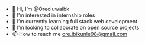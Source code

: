 - 👋 Hi, I’m @Oreoluwaibk
- 👀 I’m interested in internship roles
- 🌱 I’m currently learning full stack web development
- 💞️ I’m looking to collaborate on open source projects
- 📫 How to reach me ore.ibikunle98@gmail.com


